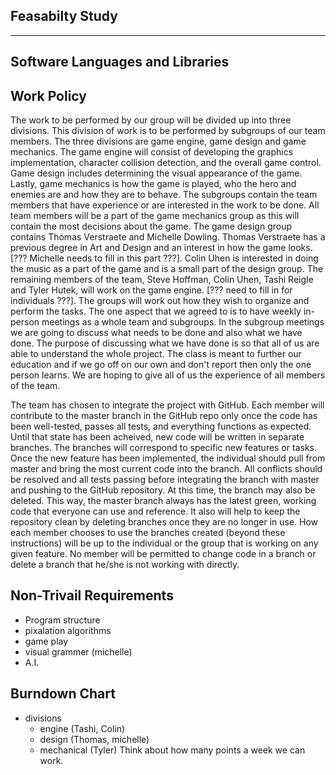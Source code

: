 Feasabilty Study
----------------
----------------

Software Languages and Libraries
--------------------------------

Work Policy
-----------

The work to be performed by our group will be divided up into three divisions. This division of work is to be performed by subgroups of our team members. The three divisions are game engine, game design and game mechanics. The game engine will consist of developing the graphics implementation, character collision detection, and the overall game control. Game design includes determining the visual appearance of the game. Lastly, game mechanics is how the game is played, who the hero and enemies are and how they are to behave. 
The subgroups contain the team members that have experience or are interested in the work to be done. All team members will be a part of the game mechanics group as this will contain the most decisions about the game. The game design group contains Thomas Verstraete and Michelle Dowling. Thomas Verstraete has a previous degree in Art and Design and an interest in how the game looks. [??? Michelle needs to fill in this part ???]. Colin Uhen is interested in doing the music as a part of the game and is a small part of the design group. The remaining members of the team, Steve Hoffman, Colin Uhen, Tashi Reigle and Tyler Hutek, will work on the game engine. [??? need to fill in for individuals ???]. The groups will work out how they wish to organize and perform the tasks. 
The one aspect that we agreed to is to have weekly in-person meetings as a whole team and subgroups. In the subgroup meetings we are going to discuss what needs to be done and also what we have done. The purpose of discussing what we have done is so that all of us are able to understand the whole project. The class is meant to further our education and if we go off on our own and don't report then only the one person learns. We are hoping to give all of us the experience of all members of the team. 

The team has chosen to integrate the project with GitHub. Each member will contribute to the master branch in the GitHub repo only once the code has been well-tested, passes all tests, and everything functions as expected. Until that state has been acheived, new code will be written in separate branches. The branches will correspond to specific new features or tasks. Once the new feature has been implemented, the individual should pull from master and bring the most current code into the branch. All conflicts should be resolved and all tests passing before integrating the branch with master and pushing to the GitHub repository. At this time, the branch may also be deleted. This way, the master branch always has the latest green, working code that everyone can use and reference. It also will help to keep the repository clean by deleting branches once they are no longer in use. How each member chooses to use the branches created (beyond these instructions) will be up to the individual or the group that is working on any given feature. No member will be permitted to change code in a branch or delete a branch that he/she is not working with directly.


Non-Trivail Requirements
------------------------
- Program structure
- pixalation algorithms
- game play
- visual grammer (michelle)
- A.I.

Burndown Chart
--------------
- divisions
	- engine (Tashi, Colin)
	- design (Thomas, michelle)
	- mechanical (Tyler)
Think about how many points a week we can work.
